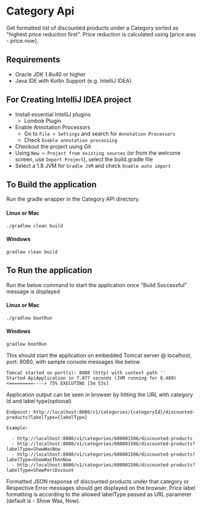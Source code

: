 # Category Api
Get formatted list of discounted products under a Category sorted as "highest price reduction first". Price reduction is calculated using [price.was - price.now].

## Requirements
* Oracle JDK 1.8u40 or higher
* Java IDE with Kotlin Support (e.g. IntelliJ IDEA)

## For Creating IntelliJ IDEA project

* Install essential IntelliJ plugins
  * Lombok Plugin
* Enable Annotation Processors
  * Go to `File > Settings` and search for `Annotation Processors`
  * Check `Enable annotation processing`
* Checkout the project using Git
* Using `New > Project from existing sources` (or from the welcome screen, use `Import Project`), select the build.gradle file
* Select a 1.8 JVM for `Gradle JVM` and check `Enable auto import`

## To Build the application

Run the gradle wrapper in the Category API directory.

#### Linux or Mac

    ./gradlew clean build

#### Windows

    gradlew clean build
    
## To Run the application

Run the below command to start the application once "Build Successful" message is displayed

#### Linux or Mac

    ./gradlew bootRun

#### Windows

    gradlew bootRun
    
This should start the application on embedded Tomcat server @ localhost, port: 8080, with sample console messages like below

    Tomcat started on port(s): 8080 (http) with context path ''
    Started ApiApplication in 7.877 seconds (JVM running for 8.489)
    <=========----> 75% EXECUTING [5m 53s]


Application output can be seen in browser by hitting the URL with category Id and label type(optional)

    Endpoint: http://localhost:8080/v1/categories/{categoryId}/discounted-products?labelType={labelType}
   
    Example: 
    
      - http://localhost:8080/v1/categories/600001506/discounted-products
      - http://localhost:8080/v1/categories/600001506/discounted-products?labelType=ShowWasNow
      - http://localhost:8080/v1/categories/600001506/discounted-products?labelType=ShowWasThenNow
      - http://localhost:8080/v1/categories/600001506/discounted-products?labelType=ShowPercDscount
 
Formatted JSON response of discounted products under that category or Respective Error messages should get displayed on the browser. Price label formatting is according to the allowed labelType passed as URL parameter (default is - Show Was, Now). 
 
 
